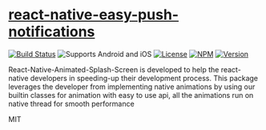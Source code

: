 # [react-native-easy-push-notifications](https://www.npmjs.com/package/react-native-animated-splash)
[![Build Status](https://travis-ci.org/joemccann/dillinger.svg?branch=master)](https://travis-ci.org/joemccann/dillinger)
![Supports Android and iOS](https://img.shields.io/badge/platforms-android%20|%20ios-lightgrey.svg?style=flat-square)
[![License](http://img.shields.io/:license-mit-blue.svg?style=flat-square)](http://badges.mit-license.org)
[![NPM](https://img.shields.io/npm/dm/react-native-easy-push-notifications)](https://www.npmjs.com/package/react-native-easy-push-notifications)
[![Version](https://img.shields.io/npm/v/react-native-easy-push-notifications)](https://www.npmjs.com/package/react-native-easy-push-notifications)


React-Native-Animated-Splash-Screen is developed to help the react-native developers in speeding-up their development process. This package leverages the developer from implementing native animations by using our builtin classes for animation with easy to use api, all the animations run on native thread for smooth performance



<!-- ### Todos
We aim to make this package even more robust and powerful by adding following features in the upcoming releases:
 - implement ios

License
---- -->

MIT 
